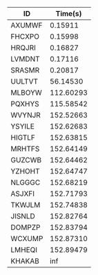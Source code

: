 |ID|Time(s)|
|-|-|
|AXUMWF|0.15911|
|FHCXPO|0.15998|
|HRQJRI|0.16827|
|LVMDNT|0.17116|
|SRASMR|0.20817|
|UULTVT|56.14530|
|MLBOYW|112.60293|
|PQXHYS|115.58542|
|WVYNJR|152.52663|
|YSYILE|152.62683|
|HIGTLF|152.63815|
|MRHTFS|152.64149|
|GUZCWB|152.64462|
|YZHOHT|152.64747|
|NLGGGC|152.68219|
|ASJXFI|152.71793|
|TKWJLM|152.74838|
|JISNLD|152.82764|
|DOMPZP|152.83794|
|WCXUMP|152.87310|
|LMHEQI|152.89479|
|KHAKAB|inf|
